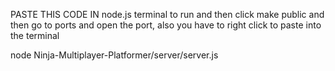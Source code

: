 PASTE THIS CODE IN node.js terminal to run and then click make public and then go to ports and open the port, also you have to right click to paste into the terminal

node Ninja-Multiplayer-Platformer/server/server.js
